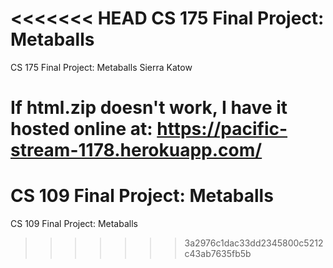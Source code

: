 <<<<<<< HEAD
CS 175 Final Project: Metaballs
=============================

CS 175 Final Project: Metaballs
Sierra Katow

If html.zip doesn't work, I have it hosted online at:
https://pacific-stream-1178.herokuapp.com/
=======
CS 109 Final Project: Metaballs
=============================

CS 109 Final Project: Metaballs
>>>>>>> 3a2976c1dac33dd2345800c5212c43ab7635fb5b
